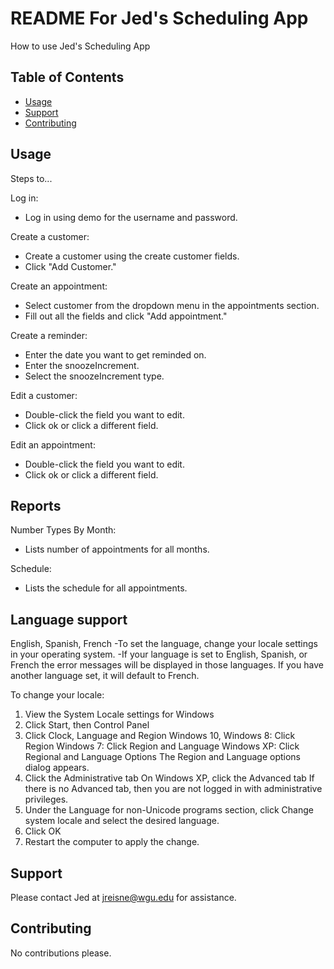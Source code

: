 # README For Jed's Scheduling App

How to use Jed's Scheduling App 

## Table of Contents


- [Usage](#usage)
- [Support](#support)
- [Contributing](#contributing)


## Usage

Steps to...

Log in:
- Log in using demo for the username and password.

Create a customer:
- Create a customer using the create customer fields.
- Click "Add Customer."

Create an appointment:
- Select customer from the dropdown menu in the appointments section.
- Fill out all the fields and click "Add appointment."

Create a reminder:
- Enter the date you want to get reminded on.
- Enter the snoozeIncrement.
- Select the snoozeIncrement type.

Edit a customer:
- Double-click the field you want to edit.
- Click ok or click a different field.

Edit an appointment:
- Double-click the field you want to edit.
- Click ok or click a different field.


## Reports

Number Types By Month:
- Lists number of appointments for all months.

Schedule:
- Lists the schedule for all appointments.


## Language support

English, Spanish, French
-To set the language, change your locale settings in your operating system.
-If your language is set to English, Spanish, or French the error messages will
be displayed in those languages. If you have another language set, it will
default to French.

To change your locale:
1. View the System Locale settings for Windows
2. Click Start, then Control Panel
3. Click Clock, Language and Region
Windows 10, Windows 8: Click Region 
Windows 7: Click Region and Language
Windows XP: Click Regional and Language Options 
The Region and Language options dialog appears.
4. Click the Administrative tab
On Windows XP, click the Advanced tab 
If there is no Advanced tab, then you are not logged in with administrative privileges.
5. Under the Language for non-Unicode programs section, click Change system locale and select the desired language.
6. Click OK
7. Restart the computer to apply the change.


## Support

Please contact Jed at jreisne@wgu.edu for assistance.

## Contributing

No contributions please.
